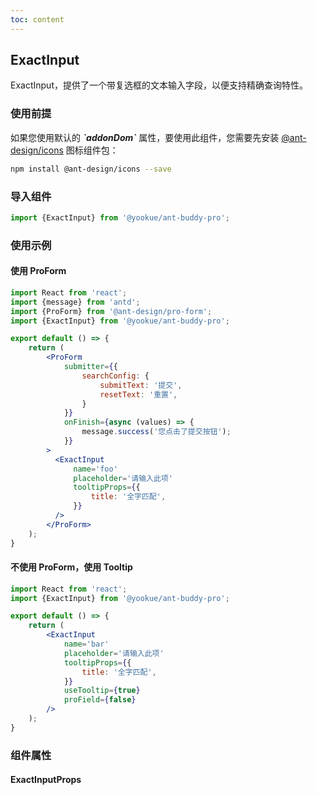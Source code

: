 ```yaml
---
toc: content
---
```


## ExactInput

ExactInput，提供了一个带复选框的文本输入字段，以便支持精确查询特性。

### 使用前提

<Alert type='info'>
  如果您使用默认的 <b><i>`addonDom`</i></b> 属性，要使用此组件，您需要先安装 <a href='https://github.com/ant-design/ant-design-icons' target='_blank'>@ant-design/icons</a> 图标组件包：
</Alert>

```bash
npm install @ant-design/icons --save
```

### 导入组件

```jsx | pure
import {ExactInput} from '@yookue/ant-buddy-pro';
```

### 使用示例

#### 使用 ProForm

```jsx
import React from 'react';
import {message} from 'antd';
import {ProForm} from '@ant-design/pro-form';
import {ExactInput} from '@yookue/ant-buddy-pro';

export default () => {
    return (
        <ProForm
            submitter={{
                searchConfig: {
                    submitText: '提交',
                    resetText: '重置',
                }
            }}
            onFinish={async (values) => {
                message.success('您点击了提交按钮');
            }}
        >
          <ExactInput
              name='foo'
              placeholder='请输入此项'
              tooltipProps={{
                  title: '全字匹配',
              }}
          />
        </ProForm>
    );
}
```

#### 不使用 ProForm，使用 Tooltip

```jsx
import React from 'react';
import {ExactInput} from '@yookue/ant-buddy-pro';

export default () => {
    return (
        <ExactInput
            name='bar'
            placeholder='请输入此项'
            tooltipProps={{
                title: '全字匹配',
            }}
            useTooltip={true}
            proField={false}
        />
    );
}
```

### 组件属性

#### ExactInputProps

<API src="@/form/ExactInput/index.tsx" hideTitle></API>
